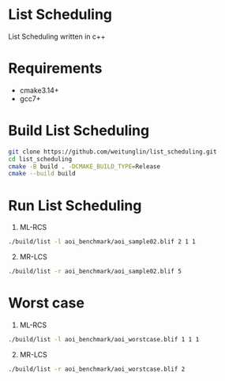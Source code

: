 # List Scheduling
List Scheduling written in c++

# Requirements
* cmake3.14+
* gcc7+

# Build List Scheduling
```sh
git clone https://github.com/weitunglin/list_scheduling.git
cd list_scheduling
cmake -B build . -DCMAKE_BUILD_TYPE=Release
cmake --build build
```

# Run List Scheduling

1. ML-RCS
```sh
./build/list -l aoi_benchmark/aoi_sample02.blif 2 1 1 
```

2. MR-LCS
```sh
./build/list -r aoi_benchmark/aoi_sample02.blif 5
```

# Worst case

1. ML-RCS
```sh
./build/list -l aoi_benchmark/aoi_worstcase.blif 1 1 1
```

2. MR-LCS
```sh
./build/list -r aoi_benchmark/aoi_worstcase.blif 2
```